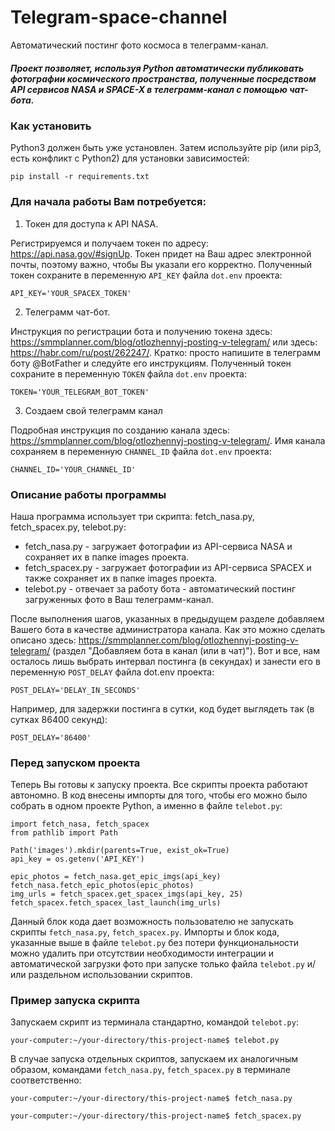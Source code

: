 # Telegram-space-channel
Автоматический постинг фото космоса в телеграмм-канал.

##### Проект позволяет, используя Python автоматически публиковать фотографии космического пространства, полученные посредством API сервисов NASA и SPACE-X в телеграмм-канал с помощью чат-бота.

### Как установить

Python3 должен быть уже установлен. Затем используйте pip (или pip3, есть конфликт с Python2) для установки зависимостей:
```
pip install -r requirements.txt
```
### Для начала работы Вам потребуется:
1. Токен для доступа к API NASA. 

Регистрируемся и получаем токен по адресу: https://api.nasa.gov/#signUp. Токен придет на Ваш адрес электронной почты, поэтому важно, чтобы Вы указали его корректно.
Полученный токен сохраните в переменную `API_KEY` файла `dot.env` проекта:
```
API_KEY='YOUR_SPACEX_TOKEN'
```
2. Телеграмм чат-бот.

Инструкция по регистрации бота и получению токена здесь: https://smmplanner.com/blog/otlozhennyj-posting-v-telegram/ или здесь: https://habr.com/ru/post/262247/.
Кратко: просто напишите в телеграмм боту @BotFather и следуйте его инструкциям. 
Полученный токен сохраните в переменную `TOKEN` файла `dot.env` проекта:
```
TOKEN='YOUR_TELEGRAM_BOT_TOKEN'
```
3. Создаем свой телеграмм канал

Подробная инструкция по созданию канала здесь: https://smmplanner.com/blog/otlozhennyj-posting-v-telegram/.
Имя канала сохраняем в переменную `CHANNEL_ID` файла `dot.env` проекта:
```
CHANNEL_ID='YOUR_CHANNEL_ID'
```
### Описание работы программы
Наша программа использует три скрипта: fetch_nasa.py, fetch_spacex.py, telebot.py:
 * fetch_nasa.py - загружает фотографии из API-сервиса NASA и сохраняет их в папке images проекта.
 * fetch_spacex.py - загружает фотографии из API-сервиса SPACEX и также сохраняет их в папке images проекта.
 * telebot.py - отвечает за работу бота - автоматический постинг загруженных фото в Ваш телеграмм-канал.

После выполнения шагов, указанных в предыдущем разделе добавляем Вашего бота в качестве администратора канала.
Как это можно сделать описано здесь: https://smmplanner.com/blog/otlozhennyj-posting-v-telegram/ (раздел "Добавляем бота в канал (или в чат)").
Вот и все, нам осталось лишь выбрать интервал постинга (в секундах) и занести его в переменную `POST_DELAY` файла dot.env проекта:
```
POST_DELAY='DELAY_IN_SECONDS'
```
Например, для задержки постинга в сутки, код будет выглядеть так (в сутках 86400 секунд):
```
POST_DELAY='86400'
```
### Перед запуском проекта
Теперь Вы готовы к запуску проекта.
Все скрипты проекта работают автономно. 
В код внесены импорты для того, чтобы его можно было собрать в одном проекте Python, а именно в файле `telebot.py`:
  
```  
import fetch_nasa, fetch_spacex
from pathlib import Path

```  
  
```  
Path('images').mkdir(parents=True, exist_ok=True)
api_key = os.getenv('API_KEY')

epic_photos = fetch_nasa.get_epic_imgs(api_key)
fetch_nasa.fetch_epic_photos(epic_photos)
img_urls = fetch_spacex.get_spacex_imgs(api_key, 25)
fetch_spacex.fetch_spacex_last_launch(img_urls)
```
Данный блок кода дает возможность пользователю не запускать скрипты `fetch_nasa.py`, `fetch_spacex.py`.
 Импорты и блок кода, указанные выше в файле `telebot.py` без потери функциональности можно удалить при отсутствии необходимости интеграции и автоматической загрузки фото при запуске только файла `telebot.py` и/или раздельном использовании скриптов.

### Пример запуска скрипта

Запускаем скрипт из терминала стандартно, командой `telebot.py`: 


```  
your-computer:~/your-directory/this-project-name$ telebot.py
```  
В случае запуска отдельных скриптов, запускаем их аналогичным образом, командами `fetch_nasa.py`, `fetch_spacex.py` в терминале соответственно:

```  
your-computer:~/your-directory/this-project-name$ fetch_nasa.py
```  
```  
your-computer:~/your-directory/this-project-name$ fetch_spacex.py
```  

